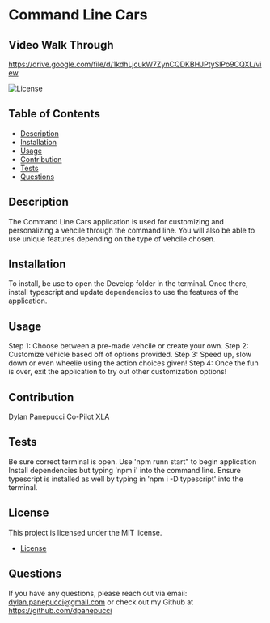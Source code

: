 # Command Line Cars

## Video Walk Through 
https://drive.google.com/file/d/1kdhLjcukW7ZynCQDKBHJPtySlPo9CQXL/view

![License](https://img.shields.io/badge/license-MIT-blue.svg)

## Table of Contents
- [Description](#description)
- [Installation](#installation)
- [Usage](#usage)
- [Contribution](#contribution)
- [Tests](#tests)
- [Questions](#questions)

## Description
The Command Line Cars application is used for customizing and personalizing a vehcile through the command line. You will also be able to use unique features depending on the type of vehcile chosen.	

## Installation
To install, be use to open the Develop folder in the terminal. Once there, install typescript and update dependencies to use the features of the application.

## Usage
Step 1: Choose between a pre-made vehcile or create your own.
Step 2: Customize vehicle based off of options provided.
Step 3: Speed up, slow down or even wheelie using the action choices given!
Step 4: Once the fun is over, exit the application to try out other customization options!

## Contribution
Dylan Panepucci
Co-Pilot
XLA

## Tests
Be sure correct terminal is open.
Use 'npm runn start" to begin application
Install dependencies but typing 'npm i' into the command line.
Ensure typescript is installed as well by typing in 'npm i -D typescript' into the terminal.

## License
This project is licensed under the MIT license. 
* [License](https://opensource.org/licenses/MIT)

## Questions
If you have any questions, please reach out via email: dylan.panepucci@gmail.com or check out my Github at https://github.com/dpanepucci